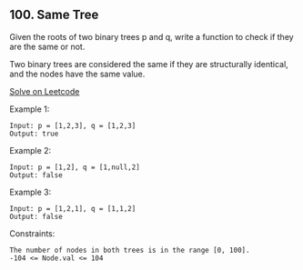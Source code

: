 
## 100. Same Tree

Given the roots of two binary trees p and q, write a function to check if they are the same or not.

Two binary trees are considered the same if they are structurally identical, and the nodes have the same value.

[Solve on Leetcode](https://leetcode.com/problems/same-tree/description/)
 

Example 1:

```
Input: p = [1,2,3], q = [1,2,3]
Output: true
```
Example 2:
```
Input: p = [1,2], q = [1,null,2]
Output: false
```
Example 3:
```
Input: p = [1,2,1], q = [1,1,2]
Output: false
``` 

Constraints:
```
The number of nodes in both trees is in the range [0, 100].
-104 <= Node.val <= 104
```